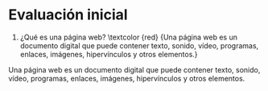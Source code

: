 # Evaluación inicial

1. ¿Qué es una página web?
\textcolor {red} {Una página web es un documento digital que puede contener texto, sonido, vídeo, programas, enlaces, imágenes, hipervínculos y otros elementos.}


Una página web es un documento digital que puede contener texto, sonido, vídeo, programas, enlaces, imágenes, hipervínculos y otros elementos.
